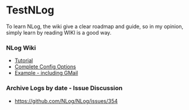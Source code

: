 # TestNLog

To learn NLog, the wiki give a clear roadmap and guide,
so in my opinion, simply learn by reading WIKI is a good way.

### NLog Wiki
* [Tutorial](https://github.com/nlog/NLog/wiki/Tutorial)
* [Complete Config Options](https://github.com/nlog/NLog/wiki/File-target)
* [Example - including GMail](https://github.com/nlog/nlog/wiki/Examples)

### Archive Logs by date - Issue Discussion
* https://github.com/NLog/NLog/issues/354

